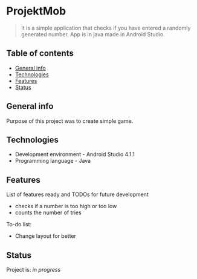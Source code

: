 # ProjektMob
> It is a simple application that checks if you have entered a randomly generated number. App is in java made in Android Studio.

## Table of contents
* [General info](#general-info)
* [Technologies](#technologies)
* [Features](#features)
* [Status](#status)

## General info
Purpose of this project was to create simple game.

## Technologies
* Development environment - Android Studio 4.1.1
* Programming language - Java

## Features
List of features ready and TODOs for future development
* checks if a number is too high or too low
* counts the number of tries

To-do list:
* Change layout for better

## Status
Project is: _in progress_
